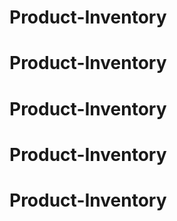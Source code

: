 # Product-Inventory
# Product-Inventory
# Product-Inventory
# Product-Inventory
# Product-Inventory
